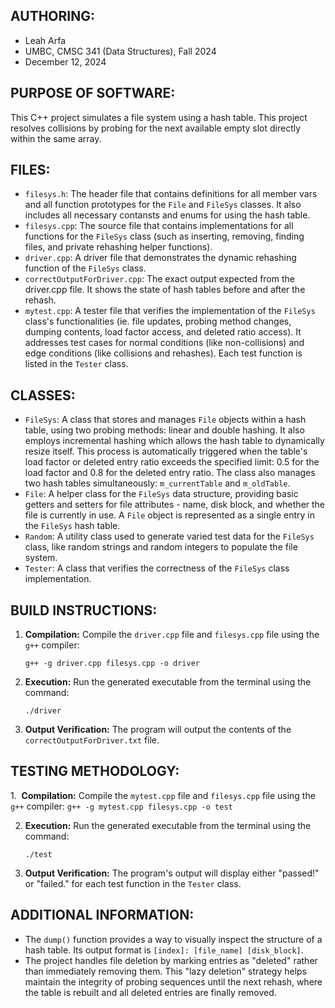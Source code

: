 ## AUTHORING: 
* Leah Arfa
* UMBC, CMSC 341 (Data Structures), Fall 2024
* December 12, 2024

## PURPOSE OF SOFTWARE: 
This C++ project simulates a file system using a hash table. This project resolves collisions by probing for the next available empty slot directly within the same array.

## FILES: 
* ```filesys.h```: The header file that contains definitions for all member vars and all function prototypes for the ```File``` and ```FileSys``` classes. It also includes all necessary contansts and enums for using the hash table.
* ```filesys.cpp```: The source file that contains implementations for all functions for the ```FileSys``` class (such as inserting, removing, finding files, and private rehashing helper functions).
* ```driver.cpp```: A driver file that demonstrates the dynamic rehashing function of the ```FileSys``` class.
* ```correctOutputForDriver.cpp```: The exact output expected from the driver.cpp file. It shows the state of hash tables before and after the rehash.
* ```mytest.cpp```: A tester file that verifies the implementation of the ```FileSys``` class's functionalities (ie. file updates, probing method changes, dumping contents, load factor access, and deleted ratio access). It addresses test cases for normal conditions (like non-collisions) and edge conditions (like collisions and rehashes). Each test function is listed in the ```Tester``` class.

## CLASSES: 
* ```FileSys```: A class that stores and manages ```File``` objects within a hash table, using two probing methods: linear and double hashing. It also employs incremental hashing which allows the hash table to dynamically resize itself. This process is automatically triggered when the table's load factor or deleted entry ratio exceeds the specified limit: 0.5 for the load factor and 0.8 for the deleted entry ratio. The class also manages two hash tables simultaneously: ```m_currentTable``` and ```m_oldTable```.
* ```File```: A helper class for the ```FileSys``` data structure, providing basic getters and setters for file attributes - name, disk block, and whether the file is currently in use. A ```File``` object is represented as a single entry in the ```FileSys``` hash table.
* ```Random```: A utility class used to generate varied test data for the ```FileSys``` class, like random strings and random integers to populate the file system.
* ```Tester```: A class that verifies the correctness of the ```FileSys``` class implementation.

## BUILD INSTRUCTIONS: 
1. **Compilation:** Compile the ```driver.cpp``` file and ```filesys.cpp``` file using the ```g++``` compiler:
    ```
    g++ -g driver.cpp filesys.cpp -o driver
    ```
2. **Execution:** Run the generated executable from the terminal using the command:
    ```
    ./driver
    ```
3. **Output Verification:** The program will output the contents of the ```correctOutputForDriver.txt``` file.

## TESTING METHODOLOGY: 
1.  **Compilation:** Compile the ```mytest.cpp``` file and ```filesys.cpp``` file using the ```g++``` compiler:
    ```
    g++ -g mytest.cpp filesys.cpp -o test
    ```
    
2.  **Execution:** Run the generated executable from the terminal using the command:
    ```
    ./test
    ```
    
3. **Output Verification:** The program's output will display either "passed!" or "failed." for each test function in the ```Tester``` class.

## ADDITIONAL INFORMATION:
* The ```dump()``` function provides a way to visually inspect the structure of a hash table. Its output format is ```[index]: [file_name] [disk_block]```.
* The project handles file deletion by marking entries as "deleted" rather than immediately removing them. This "lazy deletion" strategy helps maintain the integrity of probing sequences until the next rehash, where the table is rebuilt and all deleted entries are finally removed.


